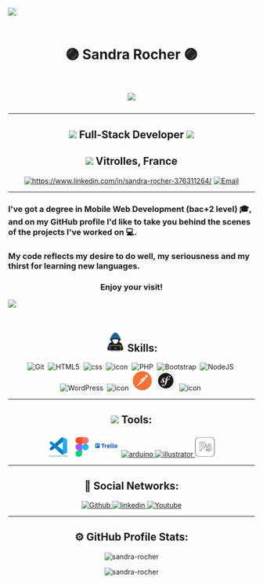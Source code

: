 <!-- ## Hi there 👋

**Sandra-Rocher/Sandra-Rocher** is a ✨ _special_ ✨ repository because its `README.md` (this file) appears on your GitHub profile.

Here are some ideas to get you started:

- 🔭 I’m currently working on ...
- 🌱 I’m currently learning ...
- 👯 I’m looking to collaborate on ...
- 🤔 I’m looking for help with ...
- 💬 Ask me about ...
- 📫 How to reach me: ...
- 😄 Pronouns: ...
- ⚡ Fun fact: ...
-->


<img src="https://user-images.githubusercontent.com/73097560/115834477-dbab4500-a447-11eb-908a-139a6edaec5c.gif"><br><br>
<!--<img align="left" src="https://user-images.githubusercontent.com/65187002/144930161-2f783401-8d27-4fdf-a2f7-cc0ba32f1f1f.gif" width="25%" style="display:inline;"><img align="right" src="https://user-images.githubusercontent.com/65187002/144930161-2f783401-8d27-4fdf-a2f7-cc0ba32f1f1f.gif" width="25%" style="display:inline;">
<br>-->
# <div align="center">🟣 Sandra Rocher 🟣 </div>
<h1 align="center">
  <a href="https://git.io/typing-svg">
    <img src="https://readme-typing-svg.herokuapp.com/?lines=Hi+👋+!;Nice+to+see+you!;I+am+Sandra;Full-Stack+Developer;Welcome+to+my+page!;🇫🇷+&center=true&size=30&color=754EF9">
  </a>
</h1>

---
## <div align="center"><img src="https://media2.giphy.com/media/QssGEmpkyEOhBCb7e1/giphy.gif?cid=ecf05e47a0n3gi1bfqntqmob8g9aid1oyj2wr3ds3mg700bl&rid=giphy.gif" width ="35"> Full-Stack Developer <img src="https://media2.giphy.com/media/QssGEmpkyEOhBCb7e1/giphy.gif?cid=ecf05e47a0n3gi1bfqntqmob8g9aid1oyj2wr3ds3mg700bl&rid=giphy.gif" width ="35"></div>
## <div align="center"><img src=https://github.com/TheDudeThatCode/TheDudeThatCode/blob/master/Assets/Earth.gif width="30"> Vitrolles, France</div>

<p align="center">
<a href="https://www.linkedin.com/in/sandra-rocher-376311264/" target="blank"><img align="center" src="https://raw.githubusercontent.com/rahuldkjain/github-profile-readme-generator/master/src/images/icons/Social/linked-in-alt.svg" alt="https://www.linkedin.com/in/sandra-rocher-376311264/" height="30" width="40" /></a>
<!-- <a href="https://sandra-rocher.github.io/portfolio-perso/" target="blank"><img align="center" src="https://raw.githubusercontent.com/rahuldkjain/github-profile-readme-generator/master/src/images/icons/Social/rss.svg" alt="https://sandra-rocher.github.io/portfolio-perso/" height="30" width="40" /></a> -->
  <a href="mailto:sandra.rocher@hotmail.fr" target="_blank"> <img align="center" src="https://img.icons8.com/fluent/48/000000/gmail.png" alt="Email" height="30" width="40" />
    </a>
</p>

 ---
### I've got a degree in Mobile Web Development (bac+2 level) 🎓, and on my GitHub profile I'd like to take you behind the scenes of the projects I've worked on 💻. 
### My code reflects my desire to do well, my seriousness and my thirst for learning new languages. 
### <div align="center"> Enjoy your visit! </div>

<!-- ### Titulaire d'un diplôme de Développeur Web Mobile (niveau bac+2) 🎓, je vous invite à découvrir, sur mon profil GitHub, l'envers du décor des projets que j'ai réalisés 💻. Mon code reflète mon envie de bien faire, mon sérieux et ma soif d'apprendre de nouveaux langages. Bonne visite !  -->

<img src="https://user-images.githubusercontent.com/73097560/115834477-dbab4500-a447-11eb-908a-139a6edaec5c.gif"><br><br>

## <div align="center"><img src = "https://github.com/0xAbdulKhalid/0xAbdulKhalid/raw/main/assets/mdImages/about_me.gif" width = 40px> Skills:
  </div>

<div align="center">
 <img src="https://raw.githubusercontent.com/danielcranney/readme-generator/main/public/icons/skills/git-colored.svg" width="40" height="40" alt="Git" />&nbsp;
 <img src="https://skillicons.dev/icons?i=html" title="HTML" width="40" height="40" alt="HTML5" />&nbsp;
 <img src="https://skillicons.dev/icons?i=css" title="CSS" width="40" height="40" alt="css" />&nbsp;
 <img src="https://techstack-generator.vercel.app/js-icon.svg" title="JavaScript" alt="icon" width="45" height="40" />&nbsp;
 <img src="https://raw.githubusercontent.com/danielcranney/readme-generator/main/public/icons/skills/php-colored.svg" title="PHP" width="45" height="40" alt="PHP" />&nbsp;
 <img src="https://skillicons.dev/icons?i=bootstrap" title="BootStrap" width="40" height="40" alt="Bootstrap" />&nbsp;
 <img src="https://raw.githubusercontent.com/danielcranney/readme-generator/main/public/icons/skills/nodejs-colored.svg" title="NodeJS" width="40" height="40" alt="NodeJS" />&nbsp;
 <img src="https://skillicons.dev/icons?i=wordpress" width="40" height="40" alt="WordPress" />&nbsp;
 <img src="https://techstack-generator.vercel.app/mysql-icon.svg" title="MySQL" alt="icon" width="40" height="40" />&nbsp;
 <img src="https://github.com/devicons/devicon/blob/master/icons/postman/postman-original.svg" title="Postman" alt="postman" width="40" height="40"/>&nbsp;
 <img src="https://github.com/tandpfun/skill-icons/blob/main/icons/Symfony-Light.svg" title="Symfony" alt="Symfony" width="40" height="40"/>&nbsp;
 <img src="https://techstack-generator.vercel.app/github-icon.svg" title="Github" alt="icon" width="40" height="40" />&nbsp;
</div>

---

## <div align="center"><img src="https://media.giphy.com/media/WUlplcMpOCEmTGBtBW/giphy.gif" width="50px"> Tools:
  </div>

<div align="center">
 <img src="https://github.com/devicons/devicon/blob/master/icons/vscode/vscode-original-wordmark.svg" title="VScode" alt="vscode" width="40" height="40"/>&nbsp;
 <img src="https://github.com/devicons/devicon/blob/master/icons/figma/figma-original.svg" title="Figma" alt="figma" width="40" height="40"/>&nbsp;
 <img src="https://github.com/devicons/devicon/blob/master/icons/trello/trello-plain-wordmark.svg" title="Trello" alt="trello" width="45" height="45"/>&nbsp;
  <a href="https://www.arduino.cc/" target="_blank" rel="noreferrer"> <img src="https://cdn.worldvectorlogo.com/logos/arduino-1.svg" title="Arduino" alt="arduino" width="40" height="40"/> </a> 
  <a href="https://www.adobe.com/in/products/illustrator.html" target="_blank" rel="noreferrer"> <img src="https://www.vectorlogo.zone/logos/adobe_illustrator/adobe_illustrator-icon.svg" title="Adobe Illustrator" alt="illustrator" width="40" height="40"/> </a>
  <a href="https://www.photoshop.com/en" target="_blank" rel="noreferrer"> <img src="https://raw.githubusercontent.com/devicons/devicon/master/icons/photoshop/photoshop-line.svg" title="Photoshop" alt="photoshop" width="40" height="40"/> </a> 
</div>

---

## <div align="center">🌱 Social Networks:
  </div>

 <div id="badges" align="center">
    <a href="https://github.com/Sandra-Rocher" target="_blank">
      <img src="https://raw.githubusercontent.com/danielcranney/readme-generator/main/public/icons/socials/github-dark.svg" width="40" height="40" alt="Github"/>
    </a>
    <a href="https://www.linkedin.com/in/sandra-rocher-376311264/" target="_blank">
      <img src="https://cdn-icons-png.flaticon.com/512/2504/2504799.png" width="40" height="40" alt="linkedin"/>
    </a>
    <a href="https://www.youtube.com/@BS-xw1mb" target="_blank">
      <img src="https://cdn-icons-png.flaticon.com/512/3670/3670147.png" width="40" height="40" alt="Youtube"/>
    </a>
  </div>

---

## <div align="center">⚙️ GitHub Profile Stats:
  </div>


<div align="center">
<p><img align="center" src="https://github-readme-stats.vercel.app/api/top-langs?username=sandra-rocher&show_icons=true&locale=fr&layout=compact" alt="sandra-rocher" /></p>
</div>

<p align="center"> <img src="https://komarev.com/ghpvc/?username=sandra-rocher&label=Profile%20views&color=0e75b6&style=flat" alt="sandra-rocher" /> </p>




